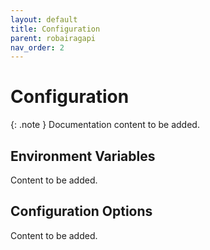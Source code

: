 ```yaml
---
layout: default
title: Configuration
parent: robairagapi
nav_order: 2
---
```


# Configuration

{: .note }
Documentation content to be added.

## Environment Variables

Content to be added.

## Configuration Options

Content to be added.
